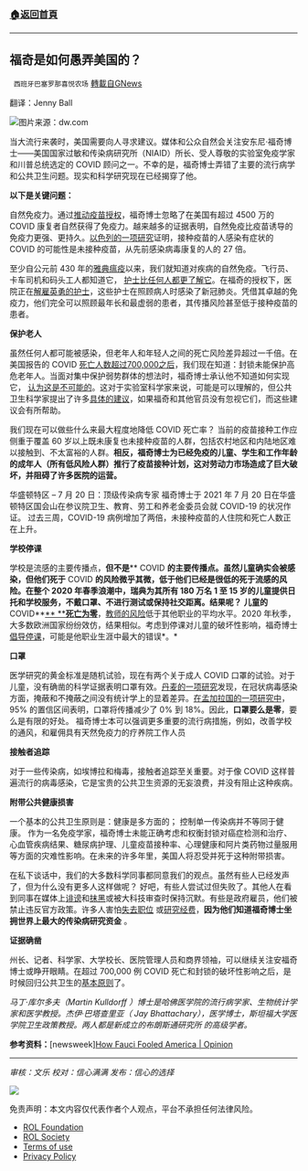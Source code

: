 ###  [:house:返回首頁](https://github.com/ourhimalayas/txt)
---


## 福奇是如何愚弄美国的？
` 西班牙巴塞罗那喜悦农场` [轉載自GNews](https://gnews.org/zh-hans/1634343/)

翻译：Jenny Ball

![](https://assets.gnews.org/wp-content/uploads/2021/11/image0-10.jpg)图片来源：dw.com

当大流行来袭时，美国需要向人寻求建议。媒体和公众自然会关注安东尼·福奇博士——美国国家过敏和传染病研究所（NIAID）所长、受人尊敬的实验室免疫学家和川普总统选定的 COVID 顾问之一。不幸的是，福奇博士弄错了主要的流行病学和公共卫生问题。现实和科学研究现在已经揭穿了他。

**以下是关键问题：**

自然免疫力。通过[推动疫苗授权](https://www.voanews.com/a/fauci-defends-coronavirus-vaccination-mandates/6274249.html)，福奇博士忽略了在美国有超过 4500 万的 COVID 康复者自然获得了免疫力。越来越多的证据表明，自然免疫比疫苗诱导的免疫力更强、更持久。[以色列的一项研究](https://www.medrxiv.org/content/10.1101/2021.08.24.21262415v1)证明，接种疫苗的人感染有症状的 COVID 的可能性是未接种疫苗，从先前感染病毒康复的人的 27 倍。

至少自公元前 430 年的[雅典瘟疫](https://www.gutenberg.org/files/7142/7142-h/7142-h.htm)以来，我们就知道对疾病的自然免疫。飞行员、卡车司机和码头工人都知道它， [护士比任何人都更了解它](https://brownstone.org/articles/hospitals-should-hire-not-fire-nurses-with-natural-immunity/)。在福奇的授权下，医院正在[解雇英勇的护士](https://fee.org/articles/massive-nurse-shortage-hits-houston-weeks-after-150-unvaccinated-nurses-and-hospital-workers-fired/)，这些护士在照顾病人时感染了新冠肺炎。凭借其卓越的免疫力，他们完全可以照顾最年长和最虚弱的患者，其传播风险甚至低于接种疫苗的患者。

**保护老人**

虽然任何人都可能被感染，但老年人和年轻人之间的死亡风险差异超过一千倍。在美国报告的 COVID [死亡人数超过700,000之后](https://www.newsweek.com/where-americas-cases-hospitalizations-deaths-stand-19-months-covid-19-pandemic-1637775)，我们现在知道：封锁未能保护高危老年人。当面对集中保护弱势群体的想法时，福奇博士承认他不知道如何实现它， [认为这是不可能的](https://www.foxnews.com/health/fauci-coronavirus-herd-immunity-great-barrington-declaration-nonsense)。这对于实验室科学家来说，可能是可以理解的，但公共卫生科学家提出了许多[具体的建议](https://www.newsweek.com/we-should-focus-protecting-vulnerable-covid-infection-opinion-1543225)，如果福奇和其他官员没有忽视它们，而这些建议会有所帮助。

我们现在可以做些什么来最大程度地降低 COVID 死亡率？ 当前的疫苗接种工作应侧重于覆盖 60 岁以上既未康复也未接种疫苗的人群，包括农村地区和内陆地区难以接触到、不太富裕的人群。**相反，福奇博士为已经免疫的儿童、学生和工作年龄的成年人（所有低风险人群）推行了疫苗接种计划，这对劳动力市场造成了巨大破坏，并阻碍了许多医院的运营。**

华盛顿特区 – 7 月 20 日：顶级传染病专家 福奇博士于 2021 年 7 月 20 日在华盛顿特区国会山在参议院卫生、教育、劳工和养老金委员会就 COVID-19 的状况作证。 过去三周，COVID-19 病例增加了两倍，未接种疫苗的人住院和死亡人数正在上升。

**学校停课**

学校是流感的主要传播点，**但不是**** COVID ****的主要传播点**。虽然儿童确实会被感染，**但他们死于**** COVID ****的风险微乎其微**，低于他们已经是很低的死于流感的风险。在整个 2020 年春季浪潮中，瑞典为其所有 180 万名 1 至 15 岁的儿童提供日托和学校服务，不戴口罩、不进行测试或保持社交距离。**结果呢？**** ****儿童的**** COVID**[** ****死亡为零**](https://www.folkhalsomyndigheten.se/contentassets/c1b78bffbfde4a7899eb0d8ffdb57b09/covid-19-school-aged-children.pdf)，[教师的风险](https://www.nejm.org/doi/full/10.1056/NEJMc2026670)低于其他职业的平均水平。2020 年秋季，大多数欧洲国家纷纷效仿，结果相似。考虑到停课对儿童的破坏性影响，福奇博士[倡导停课](https://dossier.substack.com/p/dr-flip-flop-a-timeline-of-faucis)，可能是他职业生涯中最大的错误*。*

**口罩**

医学研究的黄金标准是随机试验，现在有两个关于成人 COVID 口罩的试验。对于儿童，没有确凿的科学证据表明口罩有效。[丹麦的一项研究](https://www.acpjournals.org/doi/full/10.7326/M20-6817)发现，在冠状病毒感染方面，掩蔽和不掩蔽之间没有统计学上的显着差异。[在孟加拉国的一项研究中](https://www.poverty-action.org/sites/default/files/publications/Mask_RCT____Symptomatic_Seropositivity_083121.pdf)，95% 的置信区间表明，口罩将传播减少了 0% 到 18%。因此，**口罩要么是零**，要么是有限的好处。 福奇博士本可以强调更多重要的流行病措施，例如，改善学校的通风，和雇佣具有天然免疫力的疗养院工作人员

**接触者追踪**

对于一些传染病，如埃博拉和梅毒，接触者追踪至关重要。对于像 COVID 这样普遍流行的病毒感染，它是宝贵的公共卫生资源的无妄浪费，并没有阻止这种疾病。

**附带公共健康损害**

一个基本的公共卫生原则是：健康是多方面的； 控制单一传染病并不等同于健康。 作为一名免疫学家，福奇博士未能正确考虑和权衡封锁对癌症检测和治疗、心血管疾病结果、糖尿病护理、儿童疫苗接种率、心理健康和阿片类药物过量服用等方面的灾难性影响。在未来的许多年里，美国人将忍受并死于这种附带损害。

在私下谈话中，我们的大多数科学同事都同意我们的观点。虽然有些人已经发声了，但为什么没有更多人这样做呢？ 好吧，有些人尝试过但失败了。其他人在看到同事在媒体上[诽谤](https://thefederalist.com/2021/03/18/one-of-the-lockdowns-greatest-casualties-could-be-science/)和[抹黑](https://www.spectator.co.uk/article/covid-lockdown-and-the-retreat-of-scientific-debate)或被大科技审查时保持沉默。有些是政府雇员，他们被禁止违反官方政策。许多人害怕[失去职位](https://thefederalist.com/2021/04/28/cdc-punishes-superstar-scientist-for-covid-vaccine-recommendation-the-cdc-followed-4-days-later/) 或[研究经费](https://www.niaid.nih.gov/grants-contracts/niaid-budget-data-comparisons)，**因为他们知道福奇博士坐拥世界上最大的传染病研究资金** 。

**证据确凿**

州长、记者、科学家、大学校长、医院管理人员和商界领袖，可以继续关注安福奇博士或睁开眼睛。在超过 700,000 例 COVID 死亡和封锁的破坏性影响之后，是时候回归公共卫生的[基本原则](https://twitter.com/MartinKulldorff/status/1340352565481975812)了。

*马丁·库尔多夫（Martin Kulldorff ）博士是哈佛医学院的流行病学家、生物统计学家和医学教授。杰伊·巴塔查里亚（ Jay Bhattachary），医学博士，斯坦福大学医学院卫生政策教授。两人都是新成立的布朗斯通研究所 的高级学者。*

**参考资料：**[newsweek][How Fauci Fooled America | Opinion](https://www.newsweek.com/how-fauci-fooled-america-opinion-1643839)

* * *

*审核：文乐
校对：信心满满
发布：信心的选择*

![](https://assets.gnews.org/wp-content/uploads/2021/11/tempsnip111.png)

 

免责声明：本文内容仅代表作者个人观点，平台不承担任何法律风险。

- [ROL Foundation](https://rolfoundation.org/)
- [ROL Society](https://rolsociety.org/)
- [Terms of use](https://gnews.org/terms-of-use-3/)
- [Privacy Policy](https://gnews.org/privacy-policy/)
